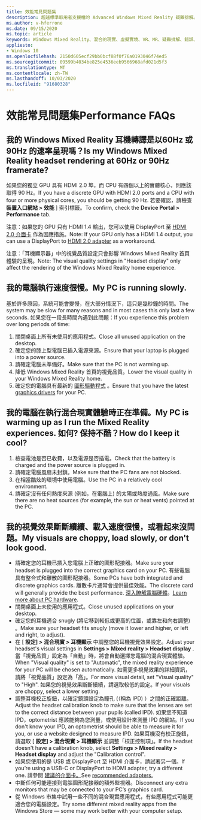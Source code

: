 ```yaml
---
title: 效能常見問題集
description: 超越標準取用者支援檔的 Advanced Windows Mixed Reality 疑難排解。
ms.author: v-hferrone
ms.date: 09/15/2020
ms.topic: article
keywords: Windows Mixed Reality、混合的現實、虛擬實境、VR、MR、疑難排解、錯誤、協助、支援、效能
appliesto:
- Windows 10
ms.openlocfilehash: 2150d605ecf29bb0bcf88f0f76a0193046f74ed5
ms.sourcegitcommit: 09599b4034be825e4536eeb9566968afd021d5f3
ms.translationtype: MT
ms.contentlocale: zh-TW
ms.lasthandoff: 10/03/2020
ms.locfileid: "91680328"
---
```

# <a name="performance-faqs"></a><span data-ttu-id="5a4f9-104">效能常見問題集</span><span class="sxs-lookup"><span data-stu-id="5a4f9-104">Performance FAQs</span></span>

## <a name="is-my-windows-mixed-reality-headset-rendering-at-60hz-or-90hz-framerate"></a><span data-ttu-id="5a4f9-105">我的 Windows Mixed Reality 耳機轉譯是以60Hz 或90Hz 的速率呈現嗎？</span><span class="sxs-lookup"><span data-stu-id="5a4f9-105">Is my Windows Mixed Reality headset rendering at 60Hz or 90Hz framerate?</span></span>

<span data-ttu-id="5a4f9-106">如果您的獨立 GPU 具有 HDMI 2.0 埠，而 CPU 有四個以上的實體核心，則應該取得 90 Hz。</span><span class="sxs-lookup"><span data-stu-id="5a4f9-106">If you have a discrete GPU with HDMI 2.0 ports and a CPU with four or more physical cores, you should be getting 90 Hz.</span></span> <span data-ttu-id="5a4f9-107">若要確認，請檢查 **裝置入口網站 > 效能** ] 索引標籤。</span><span class="sxs-lookup"><span data-stu-id="5a4f9-107">To confirm, check the **Device Portal > Performance** tab.</span></span> 

<span data-ttu-id="5a4f9-108">注意：如果您的 GPU 只有 HDMI 1.4 輸出，您可以使用 DisplayPort 至 [HDMI 2.0 介面卡](recommended-adapters-for-windows-mixed-reality-capable-pcs.md) 作為因應措施。</span><span class="sxs-lookup"><span data-stu-id="5a4f9-108">Note: If your GPU only has a HDMI 1.4 output, you can use a DisplayPort to [HDMI 2.0 adapter](recommended-adapters-for-windows-mixed-reality-capable-pcs.md) as a workaround.</span></span> 

<span data-ttu-id="5a4f9-109">注意：「耳機顯示器」中的視覺品質設定只會影響 Windows Mixed Reality 首頁體驗的呈現。</span><span class="sxs-lookup"><span data-stu-id="5a4f9-109">Note: The visual quality settings in "Headset display" only affect the rendering of the Windows Mixed Reality home experience.</span></span>

## <a name="my-pc-is-running-slowly"></a><span data-ttu-id="5a4f9-110">我的電腦執行速度很慢。</span><span class="sxs-lookup"><span data-stu-id="5a4f9-110">My PC is running slowly.</span></span>

<span data-ttu-id="5a4f9-111">基於許多原因，系統可能會變慢，在大部分情況下，這只是幾秒鐘的時間。</span><span class="sxs-lookup"><span data-stu-id="5a4f9-111">The system may be slow for many reasons and in most cases this only last a few seconds.</span></span> <span data-ttu-id="5a4f9-112">如果您在一段長時間內遇到此問題：</span><span class="sxs-lookup"><span data-stu-id="5a4f9-112">If you experience this problem over long periods of time:</span></span>
1. <span data-ttu-id="5a4f9-113">關閉桌面上所有未使用的應用程式。</span><span class="sxs-lookup"><span data-stu-id="5a4f9-113">Close all unused application on the desktop.</span></span>
2. <span data-ttu-id="5a4f9-114">確定您的膝上型電腦已插入電源來源。</span><span class="sxs-lookup"><span data-stu-id="5a4f9-114">Ensure that your laptop is plugged into a power source.</span></span>
3. <span data-ttu-id="5a4f9-115">請確定電腦未準備好。</span><span class="sxs-lookup"><span data-stu-id="5a4f9-115">Make sure that the PC is not warming up.</span></span>
4. <span data-ttu-id="5a4f9-116">降低 Windows Mixed Reality 首頁的視覺品質。</span><span class="sxs-lookup"><span data-stu-id="5a4f9-116">Lower the visual quality in your Windows Mixed Reality home.</span></span>
5. <span data-ttu-id="5a4f9-117">確定您的電腦具有最新的 [圖形驅動程式](other-questions.md#my-graphics-driver-isnt-supported-im-getting-graphics-driver-failure-errors) 。</span><span class="sxs-lookup"><span data-stu-id="5a4f9-117">Ensure that you have the latest [graphics drivers](other-questions.md#my-graphics-driver-isnt-supported-im-getting-graphics-driver-failure-errors) for your PC.</span></span>

## <a name="my-pc-is-warming-up-as-i-run-the-mixed-reality-experiences-how-do-i-keep-it-cool"></a><span data-ttu-id="5a4f9-118">我的電腦在執行混合現實體驗時正在準備。</span><span class="sxs-lookup"><span data-stu-id="5a4f9-118">My PC is warming up as I run the Mixed Reality experiences.</span></span> <span data-ttu-id="5a4f9-119">如何? 保持不酷？</span><span class="sxs-lookup"><span data-stu-id="5a4f9-119">How do I keep it cool?</span></span>

1. <span data-ttu-id="5a4f9-120">檢查電池是否已收費，以及電源是否插電。</span><span class="sxs-lookup"><span data-stu-id="5a4f9-120">Check that the battery is charged and the power source is plugged in.</span></span>
2. <span data-ttu-id="5a4f9-121">請確定電腦風扇未封鎖。</span><span class="sxs-lookup"><span data-stu-id="5a4f9-121">Make sure that the PC fans are not blocked.</span></span>
3. <span data-ttu-id="5a4f9-122">在相當酷炫的環境中使用電腦。</span><span class="sxs-lookup"><span data-stu-id="5a4f9-122">Use the PC in a relatively cool environment.</span></span>
4. <span data-ttu-id="5a4f9-123">請確定沒有任何熱度來源 (例如，在電腦上) 的太陽或熱度通風。</span><span class="sxs-lookup"><span data-stu-id="5a4f9-123">Make sure there are no heat sources (for example, the sun or heat vents) pointed at the PC.</span></span>

## <a name="my-visuals-are-choppy-load-slowly-or-dont-look-good"></a><span data-ttu-id="5a4f9-124">我的視覺效果斷斷續續、載入速度很慢，或看起來沒問題。</span><span class="sxs-lookup"><span data-stu-id="5a4f9-124">My visuals are choppy, load slowly, or don't look good.</span></span>
* <span data-ttu-id="5a4f9-125">請確定您的耳機已插入您電腦上正確的圖形配接器。</span><span class="sxs-lookup"><span data-stu-id="5a4f9-125">Make sure your headset is plugged into the correct graphics card on your PC.</span></span> <span data-ttu-id="5a4f9-126">有些電腦具有整合式和離散的圖形配接器。</span><span class="sxs-lookup"><span data-stu-id="5a4f9-126">Some PCs have both integrated and discrete graphics cards.</span></span> <span data-ttu-id="5a4f9-127">離散卡片通常會提供最佳效能。</span><span class="sxs-lookup"><span data-stu-id="5a4f9-127">The discrete card will generally provide the best performance.</span></span> <span data-ttu-id="5a4f9-128">[深入瞭解電腦硬體](https://support.microsoft.com/en-us/help/4039260/windows-10-mixed-reality-pc-hardware-guidelines)。</span><span class="sxs-lookup"><span data-stu-id="5a4f9-128">[Learn more about PC hardware](https://support.microsoft.com/en-us/help/4039260/windows-10-mixed-reality-pc-hardware-guidelines).</span></span>
* <span data-ttu-id="5a4f9-129">關閉桌面上未使用的應用程式。</span><span class="sxs-lookup"><span data-stu-id="5a4f9-129">Close unused applications on your desktop.</span></span>
* <span data-ttu-id="5a4f9-130">確定您的耳機適合 snugly (將它移到較低或更高的位置，或靠左和向右調整) 。</span><span class="sxs-lookup"><span data-stu-id="5a4f9-130">Make sure your headset fits snugly (move it lower and higher, or left and right, to adjust).</span></span>
* <span data-ttu-id="5a4f9-131">在 [ **設定] > 混合現實 > 耳機顯示** 中調整您的耳機視覺效果設定。</span><span class="sxs-lookup"><span data-stu-id="5a4f9-131">Adjust your headset's visual settings in **Settings > Mixed reality > Headset display** .</span></span> <span data-ttu-id="5a4f9-132">當「視覺品質」設定為「自動」時，將會自動選擇您電腦的混合現實體驗。</span><span class="sxs-lookup"><span data-stu-id="5a4f9-132">When "Visual quality" is set to "Automatic", the mixed reality experience for your PC will be chosen automatically.</span></span> <span data-ttu-id="5a4f9-133">如需更多視覺效果的詳細資訊，請將「視覺品質」設定為「高」。</span><span class="sxs-lookup"><span data-stu-id="5a4f9-133">For more visual detail, set "Visual quality" to "High".</span></span> <span data-ttu-id="5a4f9-134">如果您的視覺效果斷斷續續，請選取較低的設定。</span><span class="sxs-lookup"><span data-stu-id="5a4f9-134">If your visuals are choppy, select a lower setting.</span></span>
* <span data-ttu-id="5a4f9-135">調整耳機校正旋鈕，以確定鏡頭設定為瞳孔 (（稱為 IPD) ）之間的正確距離。</span><span class="sxs-lookup"><span data-stu-id="5a4f9-135">Adjust the headset calibration knob to make sure that the lenses are set to the correct distance between your pupils (called IPD).</span></span> <span data-ttu-id="5a4f9-136">如果您不知道 IPD，optometrist 應該能夠為您測量，或使用設計來測量 IPD 的網站。</span><span class="sxs-lookup"><span data-stu-id="5a4f9-136">If you don't know your IPD, an optometrist should be able to measure it for you, or use a website designed to measure IPD.</span></span> <span data-ttu-id="5a4f9-137">如果耳機沒有校正旋鈕，請選取 [ **設定] > 混合現實 > 耳機顯示** 並調整「校正控制項」。</span><span class="sxs-lookup"><span data-stu-id="5a4f9-137">If the headset doesn't have a calibration knob, select **Settings > Mixed reality > Headset display** and adjust the "Calibration control".</span></span>
* <span data-ttu-id="5a4f9-138">如果您使用的是 USB 或 DisplayPort 至 HDMI 介面卡，請試著另一個。</span><span class="sxs-lookup"><span data-stu-id="5a4f9-138">If you’re using a USB-C or DisplayPort to HDMI adapter, try a different one.</span></span> <span data-ttu-id="5a4f9-139">請參閱 [建議的介面卡。](recommended-adapters-for-windows-mixed-reality-capable-pcs.md)</span><span class="sxs-lookup"><span data-stu-id="5a4f9-139">See [recommended adapters.](recommended-adapters-for-windows-mixed-reality-capable-pcs.md)</span></span>
* <span data-ttu-id="5a4f9-140">中斷任何可能連接到電腦圖形配接器的額外監視器。</span><span class="sxs-lookup"><span data-stu-id="5a4f9-140">Disconnect any extra monitors that may be connected to your PC’s graphics card.</span></span>
* <span data-ttu-id="5a4f9-141">從 Windows 市集中試用一些不同的混合現實應用程式，有些應用程式可能更適合您的電腦設定。</span><span class="sxs-lookup"><span data-stu-id="5a4f9-141">Try some different mixed reality apps from the Windows Store — some may work better with your computer setup.</span></span>
